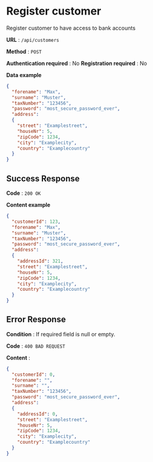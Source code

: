 # Register customer

Register customer to have access to bank accounts

**URL** : `/api/customers`

**Method** : `POST`

**Authentication required** : No
**Registration required** : No

**Data example**

```json
{
  "forename": "Max",
  "surname": "Muster",
  "taxNumber": "123456",
  "password": "most_secure_password_ever",
  "address":
  {
    "street": "Examplestreet",
    "houseNr": 5,
    "zipCode": 1234,
    "city": "Examplecity",
    "country": "Examplecountry"
  }
}
```

## Success Response

**Code** : `200 OK`

**Content example**

```json
{
  "customerId": 123,
  "forename": "Max",
  "surname": "Muster",
  "taxNumber": "123456",
  "password": "most_secure_password_ever",
  "address":
  {
    "addressId": 321,
    "street": "Examplestreet",
    "houseNr": 5,
    "zipCode": 1234,
    "city": "Examplecity",
    "country": "Examplecountry"
  }
}
```

## Error Response

**Condition** : If required field is null or empty.

**Code** : `400 BAD REQUEST`

**Content** :

```json
{
  "customerId": 0,
  "forename": "",
  "surname": "",
  "taxNumber": "123456",
  "password": "most_secure_password_ever",
  "address":
  {
    "addressId": 0,
    "street": "Examplestreet",
    "houseNr": 5,
    "zipCode": 1234,
    "city": "Examplecity",
    "country": "Examplecountry"
  }
}
```